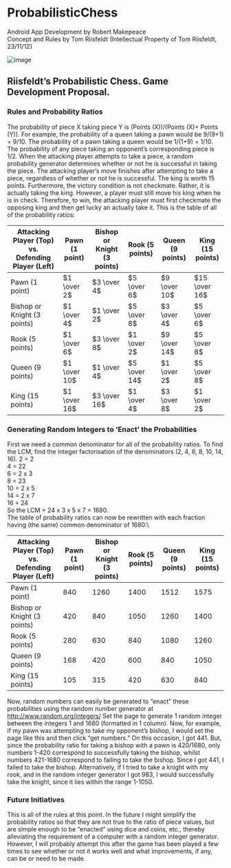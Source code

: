 # ProbabilisticChess
Android App Development by Robert Makepeace  \
Concept and Rules by Tom Riisfeldt (Intellectual Property of Tom Riisfeldt, 23/11/12) 

![image](https://github.com/robmakepeace/ProbabilisticChess/assets/11868424/86b24545-69ca-476c-baa1-7c81b29e725e) 

## Riisfeldt’s Probabilistic Chess.  Game Development Proposal.  

### Rules and Probability Ratios
The probability of piece X taking piece Y is  (Points (X))/(Points (X)+ Points (Y)).
For example, the probability of a queen taking a pawn would be 9/(9+1) = 9/10.  The probability of a pawn taking a queen would be 1/(1+9) = 1/10.  The probability of any piece taking an opponent’s corresponding piece is 1/2.  When the attacking player attempts to take a piece, a random probability generator determines whether or not he is successful in taking the piece.  The attacking player’s move finishes after attempting to take a piece, regardless of whether or not he is successful.  The king is worth 15 points.  Furthermore, the victory condition is not checkmate.  Rather, it is actually taking the king.  However, a player must still move his king when he is in check.  Therefore, to win, the attacking player must first checkmate the opposing king and then get lucky an actually take it.
This is the table of all of the probability ratios:

| Attacking Player (Top) vs. Defending Player (Left) |Pawn (1 point) | Bishop or Knight (3 points) |	Rook (5 points)	| Queen (9 points) | King (15 points) | 
| -------------------------------------------------	| ---	| ---	| ---	| ---	| ---	| 
| Pawn (1 point)	| $1 \over 2$	| $3 \over 4$ | $5 \over 6$	| $9 \over 10$	| $15 \over 16$| 
| Bishop or Knight (3 points)	| $1 \over 4$	| $1 \over 2$	| $5 \over 8$	| $3 \over 4$	| $5 \over 6$ | 
| Rook (5 points)	| $1 \over 6$	| $3 \over 8$	| $1 \over 2$	| $9 \over 14$	| $5 \over 8$ | 
| Queen (9 points)	| $1 \over 10$	| $1 \over 4$	| $5 \over 14$ | 	$1 \over 2$	| $5 \over 8$  | 
| King (15 points)	| $1 \over 16$	| $3 \over 16$ | $1 \over 4$| $3 \over 8$ | $1 \over 2$ | 

### Generating Random Integers to ‘Enact’ the Probabilities
First we need a common denominator for all of the probability ratios.
To find the LCM, find the integer factorisation of the denominators (2, 4, 6, 8, 10, 14, 16).
2 = 2\
4 = 22\
6 = 2 x 3\
8 = 23\
10 = 2 x 5\
14 = 2 x 7\
16 = 24\
So the LCM = 24 x 3 x 5 x 7 = 1680.\
The table of probability ratios can now be rewritten with each fraction having (the same) common denominator of 1680:\

| Attacking Player (Top) vs. Defending Player (Left) |Pawn (1 point) | Bishop or Knight (3 points) |	Rook (5 points)	| Queen (9 points) | King (15 points) | 
| -------------------------------------------------	| ---	| ---	| ---	| ---	| ---	| 
| Pawn (1 point)	| 840	| 1260 | 1400 | 1512	| 1575 | 
| Bishop or Knight (3 points)	| 420	| 840	| 1050	| 1260	| 1400 | 
| Rook (5 points)	| 280	| 630	| 840	| 1080	| 1260 | 
| Queen (9 points)	| 168	| 420	| 600 | 	840	| 1050  | 
| King (15 points)	| 105	| 315 | 420 | 630 | 840 | 

Now, random numbers can easily be generated to “enact” these probabilities using the random number generator at http://www.random.org/integers/
Set the page to generate 1 random integer between the integers 1 and 1680 (formatted in 1 column).  Now, for example, if my pawn was attempting to take my opponent’s bishop, I would set the page like this and then click “get numbers.”  On this occasion, I got 441.  But, since the probability ratio for taking a bishop with a pawn is 420/1680, only numbers 1-420 correspond to successfully taking the bishop, whilst numbers 421-1680 correspond to failing to take the bishop.  Since I got 441, I failed to take the bishop.  Alternatively, if I tried to take a knight with my rook, and in the random integer generator I got 983, I would successfully take the knight, since it lies within the range 1-1050.

### Future Initiatives
This is all of the rules at this point.  In the future I might simplify the probability ratios so that they are not true to the ratio of piece values, but are simple enough to be “enacted” using dice and coins, etc., thereby alleviating the requirement of a computer with a random integer generator.  However, I will probably attempt this after the game has been played a few times to see whether or not it works well and what improvements, if any, can be or need to be made.
